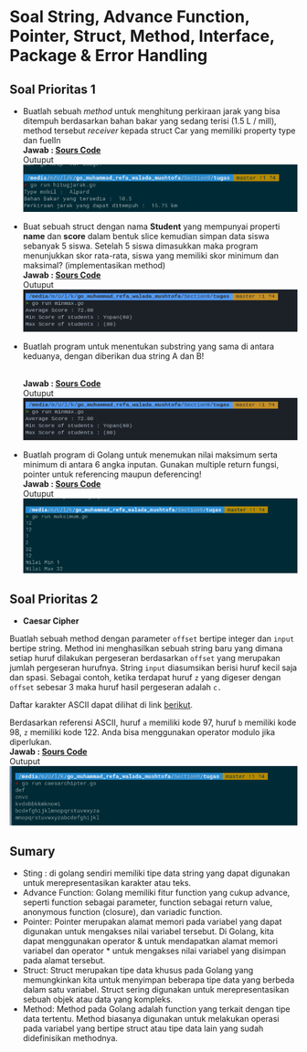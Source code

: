  # Soal String, Advance Function, Pointer, Struct, Method,  Interface, Package & Error Handling

## Soal Prioritas 1 
-  Buatlah sebuah *method* untuk menghitung perkiraan jarak yang bisa ditempuh berdasarkan bahan bakar yang sedang terisi (1.5 L / mill), method tersebut *receiver* kepada struct Car yang memiliki property type dan fuelIn
     <br>********************************Jawab :  [Sours Code](tugas/hitugjarak.go)********************************   
    Outuput 
    <br>![Alt Text](assets/2023-03-04_20-59.png)<br>
 
 - Buat sebuah struct dengan nama **Student** yang mempunyai properti **name** dan **score** dalam bentuk slice kemudian simpan data siswa sebanyak 5 siswa. Setelah 5 siswa dimasukkan maka program menunjukkan skor rata-rata, siswa yang memiliki skor minimum dan maksimal? (implementasikan method)
   <br>********************************Jawab :  [Sours Code](tugas/minmax.go)********************************   
    Outuput 
    <br>![Alt Text](assets/2023-03-04_21-34.png)<br>
 
    
- Buatlah program untuk menentukan substring yang sama di antara keduanya, dengan diberikan dua string A dan B!
    
    <br>********************************Jawab :  [Sours Code](tugas/minmax.go)********************************   
    Outuput 
    <br>![Alt Text](assets/2023-03-04_21-34.png)<br>
 
    
- Buatlah program di Golang untuk menemukan nilai maksimum serta minimum di antara 6 angka inputan. Gunakan multiple return fungsi, pointer untuk referencing maupun deferencing!
    <br>********************************Jawab :  [Sours Code](tugas/maksimum.go)********************************   
    Outuput 
    <br>![Alt Text](assets/2023-03-04_21-06.png)<br>

## Soal Prioritas 2
- **Caesar Cipher**

Buatlah sebuah method dengan parameter `offset` bertipe integer dan `input` bertipe string. Method ini menghasilkan sebuah string baru yang dimana setiap huruf dilakukan pergeseran berdasarkan `offset` yang merupakan jumlah pergeseran hurufnya. String `input` diasumsikan berisi huruf kecil saja dan spasi. Sebagai contoh, ketika terdapat huruf `z` yang digeser dengan `offset` sebesar 3 maka huruf hasil pergeseran adalah `c.`

Daftar karakter ASCII dapat dilihat di link [berikut](https://id.wikipedia.org/wiki/ASCII).

Berdasarkan referensi ASCII, huruf `a` memiliki kode 97, huruf `b` memiliki kode 98, `z` memiliki kode 122. Anda bisa menggunakan operator modulo jika diperlukan.
    <br>********************************Jawab :  [Sours Code](tugas/caesarchipter.go)********************************   
    Outuput 
    <br>![Alt Text](assets/2023-03-04_21-14.png)<br>

## Sumary
- Sting : di golang sendiri memiliki tipe data string yang dapat digunakan untuk merepresentasikan karakter atau teks.  
- Advance Function: Golang memiliki fitur function yang cukup advance, seperti function sebagai parameter, function sebagai return value, anonymous function (closure), dan variadic function.
- Pointer: Pointer merupakan alamat memori pada variabel yang dapat digunakan untuk mengakses nilai variabel tersebut. Di Golang, kita dapat menggunakan operator & untuk mendapatkan alamat memori variabel dan operator * untuk mengakses nilai variabel yang disimpan pada alamat tersebut.
- Struct: Struct merupakan tipe data khusus pada Golang yang memungkinkan kita untuk menyimpan beberapa tipe data yang berbeda dalam satu variabel. Struct sering digunakan untuk merepresentasikan sebuah objek atau data yang kompleks.
- Method: Method pada Golang adalah function yang terkait dengan tipe data tertentu. Method biasanya digunakan untuk melakukan operasi pada variabel yang bertipe struct atau tipe data lain yang sudah didefinisikan methodnya.